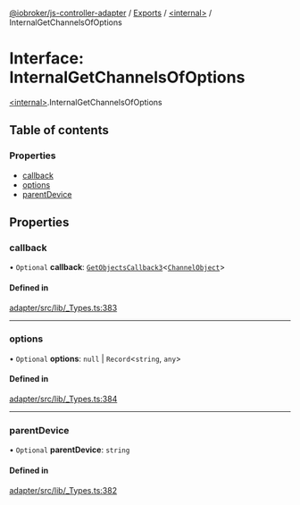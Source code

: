 [@iobroker/js-controller-adapter](../README.md) / [Exports](../modules.md) / [\<internal\>](../modules/internal_.md) / InternalGetChannelsOfOptions

# Interface: InternalGetChannelsOfOptions

[\<internal\>](../modules/internal_.md).InternalGetChannelsOfOptions

## Table of contents

### Properties

- [callback](internal_.InternalGetChannelsOfOptions.md#callback)
- [options](internal_.InternalGetChannelsOfOptions.md#options)
- [parentDevice](internal_.InternalGetChannelsOfOptions.md#parentdevice)

## Properties

### callback

• `Optional` **callback**: [`GetObjectsCallback3`](../modules/internal_.md#getobjectscallback3)\<[`ChannelObject`](internal_.ChannelObject.md)\>

#### Defined in

[adapter/src/lib/_Types.ts:383](https://github.com/ioBroker/ioBroker.js-controller/blob/b50c5197/packages/adapter/src/lib/_Types.ts#L383)

___

### options

• `Optional` **options**: ``null`` \| `Record`\<`string`, `any`\>

#### Defined in

[adapter/src/lib/_Types.ts:384](https://github.com/ioBroker/ioBroker.js-controller/blob/b50c5197/packages/adapter/src/lib/_Types.ts#L384)

___

### parentDevice

• `Optional` **parentDevice**: `string`

#### Defined in

[adapter/src/lib/_Types.ts:382](https://github.com/ioBroker/ioBroker.js-controller/blob/b50c5197/packages/adapter/src/lib/_Types.ts#L382)
